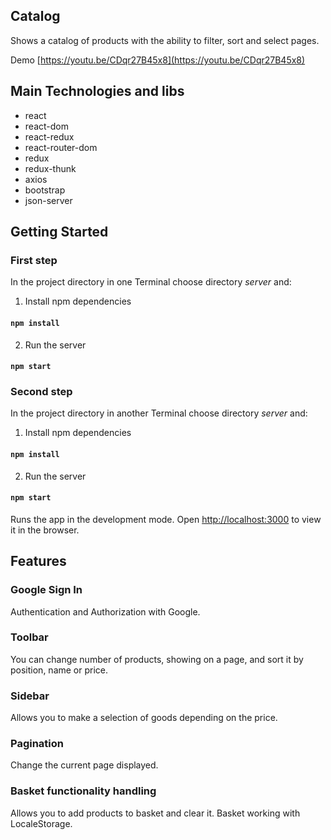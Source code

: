 ## Catalog

Shows a catalog of products with the ability to filter, sort and select pages.

Demo [https://youtu.be/CDqr27B45x8](https://youtu.be/CDqr27B45x8)

## Main Technologies and libs

- react
- react-dom
- react-redux
- react-router-dom
- redux
- redux-thunk
- axios
- bootstrap
- json-server

## Getting Started

### First step

In the project directory in one Terminal choose directory *server* and:

1. Install npm dependencies

#### `npm install`

2. Run the server

#### `npm start`

### Second step

In the project directory in another Terminal choose directory *server* and:

1. Install npm dependencies

#### `npm install`

2. Run the server

#### `npm start`

Runs the app in the development mode.
Open [http://localhost:3000](http://localhost:3000) to view it in the browser.

## Features

### Google Sign In

Authentication and Authorization with Google.

### Toolbar

You can change number of products, showing on a page, and sort it by position, name or price.

### Sidebar

Allows you to make a selection of goods depending on the price.

### Pagination

Change the current page displayed.

### Basket functionality handling

Allows you to add products to basket and clear it. Basket working with LocaleStorage.